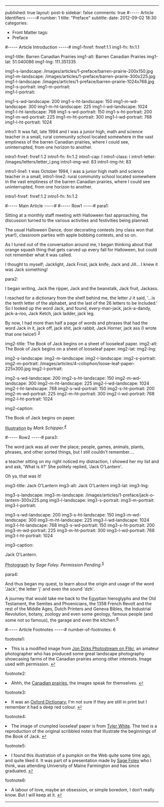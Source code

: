 ---

published: true
layout: post-b
sidebar: false
comments: true
#----- Article Identifiers -----#
number: 1
title: "Preface"
subtitle: 
date: 2012-09-02 18:30
categories:
- Front Matter
tags:
- Preface

#----- Article Introduction -----#
img1-fnref: fnref:1.1
img1-fn: fn:1.1

img1-title: Barren Canadian Prairies
img1-alt: Barren Canadian Prairies
img1-lat: 51.040086
img1-lng: 111.351335

img1-s-landscape: /images/articles/1-preface/barren-prairie-200x150.jpg
img1-m-landscape: /images/articles/1-preface/barren-prairie-300x225.jpg
img1-l-landscape: /images/articles/1-preface/barren-prairie-1024x768.jpg
img1-s-portrait:
img1-m-portrait:	
img1-l-portrait:

img1-s-wd-landscape: 200
img1-s-ht-landscape: 150
img1-m-wd-landscape: 300
img1-m-ht-landscape: 225
img1-l-wd-landscape: 1024
img1-l-ht-landscape: 768
img1-s-wd-portrait: 150
img1-s-ht-portrait: 200
img1-m-wd-portrait: 225
img1-m-ht-portrait: 300
img1-l-wd-portrait: 768
img1-l-ht-portrait: 1024

intro1: It was fall, late 1994 and I was a junior high, math and science teacher in a small, rural community school located somewhere in the vast emptiness of the barren Canadian prairies, where I could see, uninterrupted, from one horizon to another.

intro1-fnref: fnref:1.2
intro1-fn: fn:1.2
intro1-cap: I
intro1-class: i
intro1-letter: /images/letters/letter_i.png
intro1-img-wd: 83
intro1-img-ht: 83

intro1-line1: t was October 1994, I was a junior high math and science teacher in a small,
intro1-line2: rural community school located somewhere in the vast emptiness of the barren Canadian prairies, where I could see uninterrupted, from one horizon to another.

intro1-fnref: fnref:1.2
intro1-fn: fn:1.2

#----- Main Article -----#
#----- Row1 -----#
para1: <p>Sitting at a monthly staff meeting with Halloween fast approaching, the discussion turned to the various activities and festivities being planned.</p><p>The usual Halloween Dance, door decorating contests (my class won that year&#033;), classroom parties with apple bobbing contests, and so on.</p><p>As I tuned out of the conversation around me, I began thinking about that orange squash thing that gets carved up every fall for Halloween, but could not remember what it was called.</p><p>I thought to myself; Jacklight, Jack Frost, jack knife, Jack and Jill... I knew it was Jack something&#033;</p>

para2: <p id="fnref:1.3">I began writing, Jack the ripper, Jack and the beanstalk, Jack fruit, Jackass.</p><p>I reached for a dictionary from the shelf behind me, the letter J it said, '...is the tenth letter of the alphabet, and the last of the 26 letters to be included.' So I looked up the word Jack, and found, every-man-jack, jack-a-dandy, jack-a-roo, Jack Ketch, jack ladder, jack leg.</p><p>By now, I had more than half a page of words and phrases that had the word Jack in it, jack off, jack shit, jack rabbit, Jack Horner, jack ass (I wrote that one twice&#033;) <sup class="footnote"><a href="#fn:1.3" rel="tooltip">3</a></sup></p>


img2-title: The Book of Jack begins on a sheet of looseleaf paper.
img2-alt: The Book of Jack begins on a sheet of looseleaf paper.
img2-lat:
img2-lng:

img2-s-landscape:
img2-m-landscape: 
img2-l-landscape:
img2-s-portrait:
img2-m-portrait: /images/articles/4-colophon/loose-leaf-paper-225x300.jpg
img2-l-portrait:

img2-s-wd-landscape: 200
img2-s-ht-landscape: 150
img2-m-wd-landscape: 300
img2-m-ht-landscape: 225
img2-l-wd-landscape: 1024
img2-l-ht-landscape: 768
img2-s-wd-portrait: 150
img2-s-ht-portrait: 200
img2-m-wd-portrait: 225
img2-m-ht-portrait: 300
img2-l-wd-portrait: 768
img2-l-ht-portrait: 1024

img2-caption: <p class="label">The Book of Jack begins on paper.</p><p><abbr class="type" title="The Book of Jack begins on paper.">Illustration</abbr> by <cite>Mark Schipper.<sup id="fnref:1.3" class="footnote"><a href="#fn:1.4">4</a></sup></cite></p>

#----- Row2 -----#
para3: <p> The word jack was all over the place; people, games, animals, plants, phrases, and other sorted things, but I still couldn't remember....</p><p>a teacher sitting on my right noticed my distraction, I showed her my list and and ask, 'What is it?' She politely replied, 'Jack O'Lantern'.</p><p>Oh ya, that was it&#033;</p>

img3-title: Jack O'Lantern
img3-alt: Jack O'Lantern
img3-lat:
img3-lng:

img3-s-landscape:
img3-m-landscape: /images/articles/1-preface/jack-o-lantern-300x225.png
img3-l-landscape:
img3-s-portrait:
img3-m-portrait:
img3-l-portrait:

img3-s-wd-landscape: 200
img3-s-ht-landscape: 150
img3-m-wd-landscape: 300
img3-m-ht-landscape: 225
img3-l-wd-landscape: 1024
img3-l-ht-landscape: 768
img3-s-wd-portrait: 150
img3-s-ht-portrait: 200
img3-m-wd-portrait: 225
img3-m-ht-portrait: 300
img3-l-wd-portrait: 768
img3-l-ht-portrait: 1024

img3-caption: <p class="label">Jack O'Lantern.</p><p><abbr class="type" title="Jack O'Lantern.">Photograph</abbr> by <cite>Sage Foley. Permission Pending.<sup id="fnref:1.5" class="footnote"><a href="#fn:1.5">5</a></sup></cite></p>


para4: <p id="fnref:1.6">And thus began my quest, to learn about the origin and usage of the word 'Jack', the letter 'j' and even the sound 'dzh'.</p><p>A journey that would take me back to the Egyptian hieroglyphs and the Old Testament, the Semites and Phoenicians, the 1358 French Revolt and the rest of the Middle Ages, Dutch Printers and Geneva Bibles, the Industrial Revolution, botany, zoology and even some geology, famous people (and some not so famous), the garage and even the kitchen.<sup class="footnote"><a href="#fn:1.6" rel="tooltip">6</a></sup></p>


#----- Article Footnotes -----#
number-of-footnotes: 6

footnote1: <li id="fn:1.1">This is a modified image from <a href="http://www.flickr.com/photos/24404290@N03/tags/" title="Jon Dirks Photostream on Flikr">Jon Dirks Photostream on Flikr</a>, an amateur photographer who has produced some great landscape photography showcasing farms of the Canadian prairies among other interests. Image used with permission. <a href="#fnref:1.1">&#8617;</a></li>

footnote2: <li id="fn:1.2">Ahhh, the <a href="http://www.flickr.com/search/?q=canadian+prairies&#38;f=hp" title="the Canadian prairies on Flikr">Canadian prairies</a>, the images speak for themselves. <a href="#fnref:1.2">&#8617;</a></li>

footnote3: <li id="fn:1.3">It was an <a href="http://oxforddictionaries.com/" title="Oxford Dictionary">Oxford Dictionary</a>, I'm not sure if they are still in print but I remember it had a deep red colour. <a href="fnref:1.3">&#8617;</a></li>

footnote4: <li id="fn:1.4">The image of crumpled looseleaf paper is from <a href="http://fav.me/d1r050o">Tyler White</a>. The text is a reproduction of the original scribbled notes that illustrate the beginnings of the Book of Jack. <a href="#fnref:1.4">&#8617;</a></li>

footnote5: <li id="fn:1.5">I found this illustration of a pumpkin on the Web quite some time ago, and quite liked it. It was part of a presentation made by <a href="http://www.farmington.edu/search.php?cx=016049096221389479702%3A6ygwspl4b-g&#38;cof=FORID%3A11%3BNB%3A1&#38;ie=UTF-8&#38;q=sage+foley&#38;sa=Search&#38;siteurl=www.farmington.edu%2Fnews%2Frelease.php%3Fid%3D7001#380" title="Sage Foley graduates from UMF">Sage Foley</a> who I think, was attending University of Maine Farmington and has since graduated. <a href="fnref:1.5">&#8617;</a></li>

footnote6: <li id="fn:1.6">A labour of love, maybe an obsession, or simple boredom, I don&rsquo;t really know. But I will keep at it. <a href="#fnref:1.6">&#8617;</a></li>

---